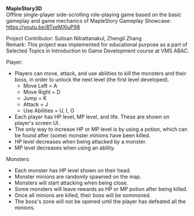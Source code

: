 **MapleStory3D** <br />
Offline single-player side-scrolling role-playing game based on the basic gameplay and game mechanics of MapleStory
Gameplay Showcase: https://youtu.be/BTxeMXluP98

Project Contributor: Sutisan Nilrattanakul, Zhengli Zhang <br />
Remark: This project was implemented for educational purpose as a part of Selected Topics in Introduction to Game Development course at VMS ABAC. 

Player:
* Players can move, attack, and use abilities to kill the monsters and their boss, in order to unlock the next level (the first level developed).
  - Move Left = A
  - Move Right = D
  - Jump = K
  - Attack = J
  - Use Abilities = U, I, O
* Each player has HP level, MP level, and life. These are shown on player's screen UI.
* The only way to increase HP or MP level is by using a potion, which can be found after (some) monster minions have been killed.
* HP level decreases when being attacked by a monster.
* MP level decreases when using an ability.

Monsters:
* Each monster has HP level shown on their head.
* Monster minions are randomly spawned on the map.
* Monsters will start attacking when being close.
* Some monsters will leave rewards as HP or MP potion after being killed.
* Once all minions are killed, their boss will be sommoned.
* The boss's zone will not be opened until the player has defeated all the minions.
